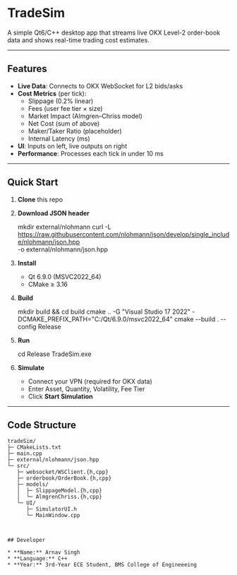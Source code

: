 
# TradeSim

A simple Qt6/C++ desktop app that streams live OKX Level-2 order-book data and shows real-time trading cost estimates.

---

## Features

- **Live Data**: Connects to OKX WebSocket for L2 bids/asks  
- **Cost Metrics** (per tick):  
  - Slippage (0.2% linear)  
  - Fees (user fee tier × size)  
  - Market Impact (Almgren–Chriss model)  
  - Net Cost (sum of above)  
  - Maker/Taker Ratio (placeholder)  
  - Internal Latency (ms)  
- **UI**: Inputs on left, live outputs on right  
- **Performance**: Processes each tick in under 10 ms

---

## Quick Start

1. **Clone** this repo  
2. **Download JSON header**  

   mkdir external/nlohmann
   curl -L https://raw.githubusercontent.com/nlohmann/json/develop/single_include/nlohmann/json.hpp \
     -o external/nlohmann/json.hpp


3. **Install**

   * Qt 6.9.0 (MSVC2022\_64)
   * CMake ≥ 3.16
4. **Build**


   mkdir build && cd build
   cmake .. -G "Visual Studio 17 2022" -DCMAKE_PREFIX_PATH="C:/Qt/6.9.0/msvc2022_64"
   cmake --build . --config Release

5. **Run**


   cd Release
   TradeSim.exe

6. **Simulate**

   * Connect your VPN (required for OKX data)
   * Enter Asset, Quantity, Volatility, Fee Tier
   * Click **Start Simulation**

---

## Code Structure

```plaintext
tradeSim/
├─ CMakeLists.txt
├─ main.cpp
├─ external/nlohmann/json.hpp
└─ src/
   ├─ websocket/WSClient.{h,cpp}
   ├─ orderbook/OrderBook.{h,cpp}
   ├─ models/
   │  ├─ SlippageModel.{h,cpp}
   │  └─ AlmgrenChriss.{h,cpp}
   └─ UI/
      ├─ SimulatorUI.h
      └─ MainWindow.cpp



## Developer

* **Name:** Arnav Singh
* **Language:** C++
* **Year:** 3rd-Year ECE Student, BMS College of Engineeeing